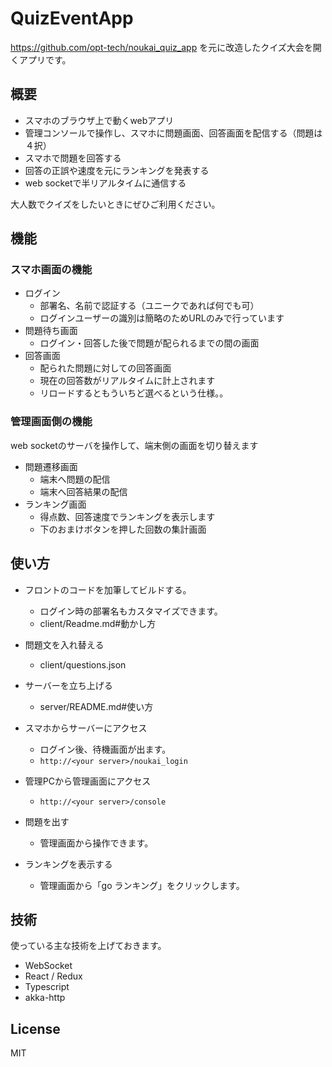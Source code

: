 # QuizEventApp


https://github.com/opt-tech/noukai_quiz_app
を元に改造したクイズ大会を開くアプリです。

## 概要

- スマホのブラウザ上で動くwebアプリ
- 管理コンソールで操作し、スマホに問題画面、回答画面を配信する（問題は４択）
- スマホで問題を回答する
- 回答の正誤や速度を元にランキングを発表する
- web socketで半リアルタイムに通信する

大人数でクイズをしたいときにぜひご利用ください。

## 機能

### スマホ画面の機能

- ログイン
  - 部署名、名前で認証する（ユニークであれば何でも可）
  - ログインユーザーの識別は簡略のためURLのみで行っています
- 問題待ち画面
  - ログイン・回答した後で問題が配られるまでの間の画面
- 回答画面
  - 配られた問題に対しての回答画面
  - 現在の回答数がリアルタイムに計上されます
  - リロードするともういちど選べるという仕様。。


### 管理画面側の機能

web socketのサーバを操作して、端末側の画面を切り替えます

- 問題遷移画面
  - 端末へ問題の配信
  - 端末へ回答結果の配信
- ランキング画面
  - 得点数、回答速度でランキングを表示します
  - 下のおまけボタンを押した回数の集計画面

## 使い方

- フロントのコードを加筆してビルドする。
  - ログイン時の部署名もカスタマイズできます。
  - client/Readme.md#動かし方

- 問題文を入れ替える
  - client/questions.json

- サーバーを立ち上げる
  - server/README.md#使い方

- スマホからサーバーにアクセス
  - ログイン後、待機画面が出ます。
  - `http://<your server>/noukai_login`

- 管理PCから管理画面にアクセス
  - `http://<your server>/console`

- 問題を出す
  - 管理画面から操作できます。

- ランキングを表示する
  - 管理画面から「go ランキング」をクリックします。

## 技術

使っている主な技術を上げておきます。

- WebSocket
- React / Redux
- Typescript
- akka-http

## License

MIT
